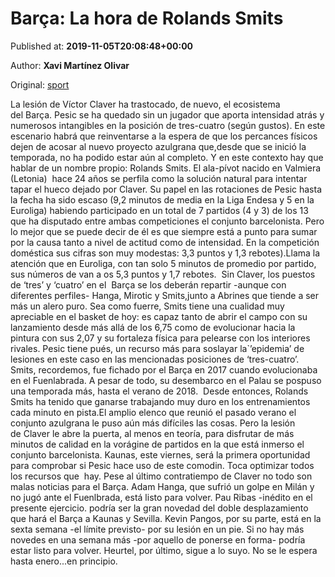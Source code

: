 
# Barça: La hora de Rolands Smits

Published at: **2019-11-05T20:08:48+00:00**

Author: **Xavi Martínez Olivar**

Original: [sport](https://www.sport.es/es/noticias/baloncesto/barca-hora-rolands-smits-7715928)

La lesión de Víctor Claver ha trastocado, de nuevo, el ecosistema del Barça. Pesic se ha quedado sin un jugador que aporta intensidad atrás y numerosos intangibles en la posición de tres-cuatro (según gustos).
En este escenario habrá que reinventarse a la espera de que los percances físicos dejen de acosar al nuevo proyecto azulgrana que,desde que se inició la temporada, no ha podido estar aún al completo.
Y en este contexto hay que hablar de un nombre propio: Rolands Smits. El ala-pívot nacido en Valmiera (Letonia)  hace 24 años se perfila como la solución natural para intentar tapar el hueco dejado por Claver.
Su papel en las rotaciones de Pesic hasta la fecha ha sido escaso (9,2 minutos de media en la Liga Endesa y 5 en la Euroliga) habiendo participado en un total de 7 partidos (4 y 3) de los 13 que ha disputado entre ambas competiciones el conjunto barcelonista.
Pero lo mejor que se puede decir de él es que siempre está a punto para sumar por la causa tanto a nivel de actitud como de intensidad. En la competición doméstica sus cifras son muy modestas: 3,3 puntos y 1,3 rebotes).Llama la atención que en Euroliga, con tan solo 5 minutos de promedio por partido, sus números de van a os 5,3 puntos y 1,7 rebotes. 
Sin Claver, los puestos de ‘tres’ y ‘cuatro’ en el  Barça se los deberán repartir -aunque con diferentes perfiles- Hanga, Mirotic y Smits,junto a Abrines que tiende a ser más un alero puro. Sea como fuerre, Smits tiene una cualidad muy apreciable en el basket de hoy: es capaz tanto de abrir el campo con su lanzamiento desde más allá de los 6,75 como de evolucionar hacia la pintura con sus 2,07 y su fortaleza física para pelearse con los interiores rivales. Pesic tiene pués, un recurso más para soslayar la`’epidemia’ de lesiones en este caso en las mencionadas posiciones de ‘tres-cuatro’. 
Smits, recordemos, fue fichado por el Barça en 2017 cuando evolucionaba en el Fuenlabrada. A pesar de todo, su desembarco en el Palau se pospuso una temporada más, hasta el verano de 2018. 
Desde entonces, Rolands Smits ha tenido que ganarse trabajando muy duro en los entrenamientos cada minuto en pista.El amplio elenco que reunió el pasado verano el conjunto azulgrana le puso aún más difíciles las cosas. Pero la lesión de Claver le abre la puerta, al menos en teoría, para disfrutar de más minutos de calidad en la vorágine de partidos en la que está inmerso el conjunto barcelonista.
Kaunas, este viernes, será la primera oportunidad para comprobar si Pesic hace uso de este comodin. Toca optimizar todos los recursos que  hay.
Pese al último contratiempo de Claver no todo son malas noticias para el Barça. Adam Hanga, que sufrió un golpe en Milán y no jugó ante el Fuenlbrada, está listo para volver. Pau Ribas -inédito en el presente ejercicio. podría ser la gran novedad del doble desplazamiento que hará el Barça a Kaunas y Sevilla.
Kevin Pangos, por su parte, está en la sexta semana -el límite previsto- por su lesión en un pie. Si no hay más novedes en una semana más -por aquello de ponerse en forma- podría estar listo para volver. Heurtel, por último, sigue a lo suyo. No se le espera hasta enero...en principio.
